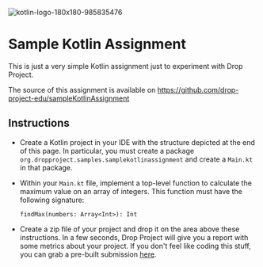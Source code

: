![kotlin-logo-180x180-985835476](https://github.com/user-attachments/assets/f82cb457-757a-447c-809b-f24820e75e82)

# Sample Kotlin Assignment

This is just a very simple Kotlin assignment just to experiment with Drop Project.

The source of this assignment is available on https://github.com/drop-project-edu/sampleKotlinAssignment

## Instructions

* Create a Kotlin project in your IDE with the structure depicted at the end of this page. 
In particular, you must create a package `org.dropproject.samples.samplekotlinassignment` and
create a `Main.kt` in that package.


* Within your `Main.kt` file, implement a top-level function to calculate the
  maximum value on an array of integers. This function must have the following signature:

  `findMax(numbers: Array<Int>): Int`


* Create a zip file of your project and drop it on the area above these instructions.
In a few seconds, Drop Project will give you a report with some metrics about your project.
If you don't feel like coding this stuff, you can grab a pre-built submission 
[here](https://github.com/drop-project-edu/sampleKotlinAssignment/raw/master/sampleKotlinSubmission.zip).

